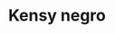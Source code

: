 ---
title: Kensy negro
date: 
draft: false

# descripcion
description : Conjunto de aros y dije de plata con cristal y marquesita

materials: Plata 925

color: 

dimensions: 1,3cm x 2,5cm (dije) - 1,3cm x 2,7cm (aros)

code: 06-18-1054

type: "Conjuntos"

categories: []

price: $17.180,00

price_eftvo: $14.600,00

# Images
# first image will be shown in the product page
images:
  # - image: "images/path_to_image"
  # La ubicacion de las imagenes es imagenes/Conjuntos/Conjuntos.Aros y Dije/06-18-1054-kensy-negro
  - image: "./images/conjuntos/aros_y_dije/06-18-1054-kensy-negro_a.jpg"
  - image: "./images/conjuntos/aros_y_dije/06-18-1054-kensy-negro_b.jpg"
---